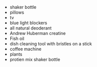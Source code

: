 - shaker bottle
- pillows
- tv
- blue light blockers
- all natural deoderant
- Andrew Huberman creatine
- Fish oil
- dish cleaning tool with bristles on a stick
- coffee machine
- plants
- protien mix shaker bottle
